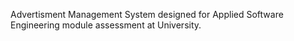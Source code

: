Advertisment Management System designed for Applied Software Engineering module assessment at University.
